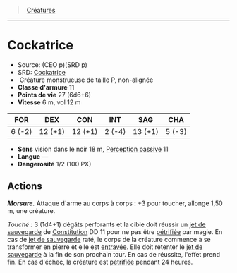 ﻿---
!MonsterItem
Family: MonsterHD
Type: Créature monstrueuse
Size: P
Alignment: non-alignée
ArmorClass: 11
HitPoints: 27 (6d6+6)
Speed: 6 m, vol 12 m
Strength: ' 6 (-2)'
Dexterity: 12 (+1)
Constitution: 12 (+1)
Intelligence: ' 2 (-4)'
Wisdom: 13 (+1)
Charisma: ' 5 (-3)'
Senses: vision dans le noir 18 m, [Perception passive](hd_abilities_dexterity_perception_passive.md) 11
Languages: —
Challenge: 1/2 (100 PX)
Id: monsters_hd.md#cockatrice
ParentLink: monsters_hd.md#créatures
Name: Cockatrice
ParentName: Créatures
NameLevel: 1
AltName: '[Cockatrice](srd_monsters_cockatrice.md)'
Source: (CEO p)(SRD p)
Attributes: {}
AttributesDictionary: >+
  {}

---
> [Créatures](hd_monsters.md)

---

# Cockatrice

- Source: (CEO p)(SRD p)
- SRD: [Cockatrice](srd_monsters_cockatrice.md)
-  Créature monstrueuse de taille P, non-alignée
- **Classe d'armure** 11
- **Points de vie** 27 (6d6+6)
- **Vitesse** 6 m, vol 12 m

|FOR|DEX|CON|INT|SAG|CHA|
|---|---|---|---|---|---|
| 6 (-2)|12 (+1)|12 (+1)| 2 (-4)|13 (+1)| 5 (-3)|

- **Sens** vision dans le noir 18 m, [Perception passive](hd_abilities_dexterity_perception_passive.md) 11
- **Langue** —
- **Dangerosité** 1/2 (100 PX)

## Actions

**_Morsure._** Attaque d'arme au corps à corps : +3 pour toucher, allonge 1,50 m, une créature.

_Touché :_ 3 (1d4+1) dégâts perforants et la cible doit réussir un [jet de sauvegarde](hd_abilities_jets_de_sauvegarde.md) de [Constitution](hd_abilities_constitution.md) DD 11 pour ne pas être [pétrifiée](hd_conditions_petrifie.md) par magie. En cas de [jet de sauvegarde](hd_abilities_jets_de_sauvegarde.md) raté, le corps de la créature commence à se transformer en pierre et elle est [entravée](hd_conditions_entrave.md). Elle doit retenter le [jet de sauvegarde](hd_abilities_jets_de_sauvegarde.md) à la fin de son prochain tour. En cas de réussite, l'effet prend fin. En cas d'échec, la créature est [pétrifiée](hd_conditions_petrifie.md) pendant 24 heures.

